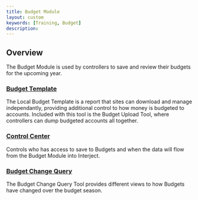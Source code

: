 ```yaml
---
title: Budget Module
layout: custom
keywords: [Training, Budget]
description: 
---
```


## Overview

The Budget Module is used by controllers to save and review their budgets for the upcoming year.

### [ Budget Template ](/bApps/InterjectTraining/Budget/BudgetTemplate.html)

The Local Budget Template is a report that sites can download and manage independantly, providing additional control to how money is budgeted to accounts. Included with this tool is the Budget Upload Tool, where controllers can dump budgeted accounts all together.

### [ Control Center ](/bApps/InterjectTraining/Budget/ControlCenter.html)

Controls who has access to save to Budgets and when the data will flow from the Budget Module into Interject.

### [ Budget Change Query ](/bApps/InterjectTraining/Budget/BudgetChangeQuery.html)

The Budget Change Query Tool provides different views to how Budgets have changed over the budget season.